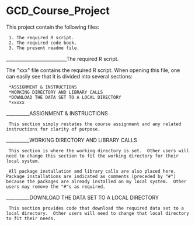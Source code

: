 # GCD_Course_Project

This project contain the following files:

     1. The required R script.
     2. The required code book.
     3. The present readme file.
     
__________________________The required R script. 

The "xxx" file contains the required R script. When opening this file, one can easily see that it is divided into several sections:

     *ASSIGNMENT & INSTRUCTIONS
     *WORKING DIRECTORY AND LIBRARY CALLS
     *DOWNLOAD THE DATA SET TO A LOCAL DIRECTORY
     *xxxxx
     
__________ASSIGNMENT & INSTRUCTIONS
    
     This section simply restates the course assignment and any related instructions for clarity of purpose.

__________WORKING DIRECTORY AND LIBRARY CALLS
    
     This section is where the working directory is set.  Other users will need to change this section to fit the working directory for their local system.

     All package installation and library calls are also placed here.  Package installations are indicated as comments (preceded by "#") because the packages are already installed on my local system.  Other users may remove the "#"s as required.

__________DOWNLOAD THE DATA SET TO A LOCAL DIRECTORY

     This section provides code that download the required data set to a local directory.  Other users will need to change that local directory to fit their needs.
